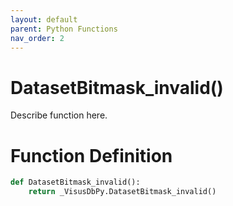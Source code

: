 ```yaml
---
layout: default
parent: Python Functions
nav_order: 2
---
```


# DatasetBitmask_invalid()

Describe function here.

# Function Definition

```python
def DatasetBitmask_invalid():
    return _VisusDbPy.DatasetBitmask_invalid()
```